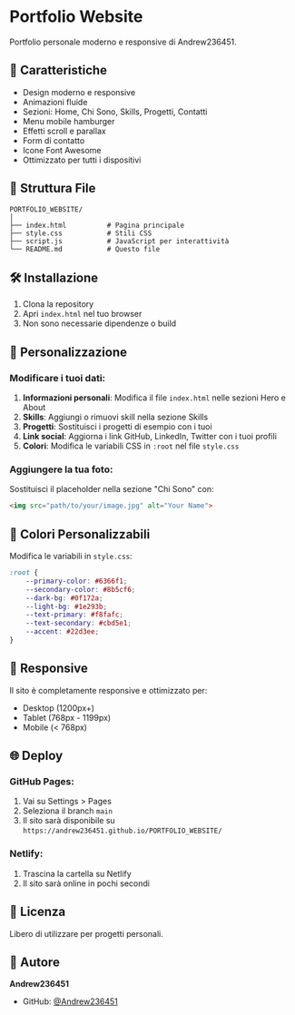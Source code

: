 # Portfolio Website

Portfolio personale moderno e responsive di Andrew236451.

## 🚀 Caratteristiche

- Design moderno e responsive
- Animazioni fluide
- Sezioni: Home, Chi Sono, Skills, Progetti, Contatti
- Menu mobile hamburger
- Effetti scroll e parallax
- Form di contatto
- Icone Font Awesome
- Ottimizzato per tutti i dispositivi

## 📁 Struttura File

```
PORTFOLIO_WEBSITE/
│
├── index.html          # Pagina principale
├── style.css           # Stili CSS
├── script.js           # JavaScript per interattività
└── README.md           # Questo file
```

## 🛠️ Installazione

1. Clona la repository
2. Apri `index.html` nel tuo browser
3. Non sono necessarie dipendenze o build

## 📝 Personalizzazione

### Modificare i tuoi dati:

1. **Informazioni personali**: Modifica il file `index.html` nelle sezioni Hero e About
2. **Skills**: Aggiungi o rimuovi skill nella sezione Skills
3. **Progetti**: Sostituisci i progetti di esempio con i tuoi
4. **Link social**: Aggiorna i link GitHub, LinkedIn, Twitter con i tuoi profili
5. **Colori**: Modifica le variabili CSS in `:root` nel file `style.css`

### Aggiungere la tua foto:

Sostituisci il placeholder nella sezione "Chi Sono" con:
```html
<img src="path/to/your/image.jpg" alt="Your Name">
```

## 🎨 Colori Personalizzabili

Modifica le variabili in `style.css`:

```css
:root {
    --primary-color: #6366f1;
    --secondary-color: #8b5cf6;
    --dark-bg: #0f172a;
    --light-bg: #1e293b;
    --text-primary: #f8fafc;
    --text-secondary: #cbd5e1;
    --accent: #22d3ee;
}
```

## 📱 Responsive

Il sito è completamente responsive e ottimizzato per:
- Desktop (1200px+)
- Tablet (768px - 1199px)
- Mobile (< 768px)

## 🌐 Deploy

### GitHub Pages:
1. Vai su Settings > Pages
2. Seleziona il branch `main`
3. Il sito sarà disponibile su `https://andrew236451.github.io/PORTFOLIO_WEBSITE/`

### Netlify:
1. Trascina la cartella su Netlify
2. Il sito sarà online in pochi secondi

## 📄 Licenza

Libero di utilizzare per progetti personali.

## 👤 Autore

**Andrew236451**
- GitHub: [@Andrew236451](https://github.com/Andrew236451)
